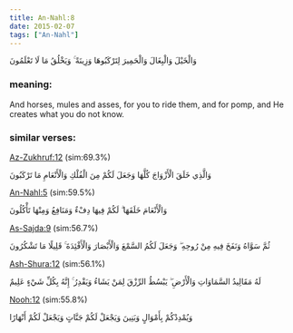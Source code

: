 ```yaml
---
title: An-Nahl:8
date: 2015-02-07
tags: ["An-Nahl"]
---
```

وَالْخَيْلَ وَالْبِغَالَ وَالْحَمِيرَ لِتَرْكَبُوهَا وَزِينَةً ۚ وَيَخْلُقُ مَا لَا تَعْلَمُونَ
### meaning: 
And horses, mules and asses, for you to ride them, and for pomp, and He creates what you do not know.
### similar verses: 

[Az-Zukhruf:12](/43/12) (sim:69.3%)

وَالَّذِي خَلَقَ الْأَزْوَاجَ كُلَّهَا وَجَعَلَ لَكُمْ مِنَ الْفُلْكِ وَالْأَنْعَامِ مَا تَرْكَبُونَ

[An-Nahl:5](/16/5) (sim:59.5%)

وَالْأَنْعَامَ خَلَقَهَا ۗ لَكُمْ فِيهَا دِفْءٌ وَمَنَافِعُ وَمِنْهَا تَأْكُلُونَ

[As-Sajda:9](/32/9) (sim:56.7%)

ثُمَّ سَوَّاهُ وَنَفَخَ فِيهِ مِنْ رُوحِهِ ۖ وَجَعَلَ لَكُمُ السَّمْعَ وَالْأَبْصَارَ وَالْأَفْئِدَةَ ۚ قَلِيلًا مَا تَشْكُرُونَ

[Ash-Shura:12](/42/12) (sim:56.1%)

لَهُ مَقَالِيدُ السَّمَاوَاتِ وَالْأَرْضِ ۖ يَبْسُطُ الرِّزْقَ لِمَنْ يَشَاءُ وَيَقْدِرُ ۚ إِنَّهُ بِكُلِّ شَيْءٍ عَلِيمٌ

[Nooh:12](/71/12) (sim:55.8%)

وَيُمْدِدْكُمْ بِأَمْوَالٍ وَبَنِينَ وَيَجْعَلْ لَكُمْ جَنَّاتٍ وَيَجْعَلْ لَكُمْ أَنْهَارًا

